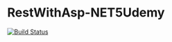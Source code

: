 # RestWithAsp-NET5Udemy

[![Build Status](https://travis-ci.org/robertsilva4/RestWithAsp-NET5Udemy.svg?branch=main)](https://travis-ci.org/robertsilva4/RestWithAsp-NET5Udemy)